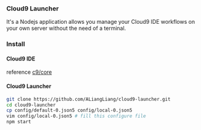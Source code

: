 ### Cloud9 Launcher

It's a Nodejs application allows you manage your Cloud9 IDE workflows on your own server without the need of a terminal.

### Install

#### Cloud9 IDE

reference [c9/core](https://github.com/c9/core)

#### Cloud9 Launcher

```sh
git clone https://github.com/ALiangLiang/cloud9-launcher.git
cd cloud9-launcher
cp config/default-0.json5 config/local-0.json5
vim config/local-0.json5 # fill this configure file
npm start
```